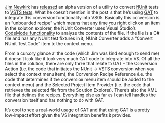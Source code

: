 [Jim Newkirk](http://blogs.msdn.com/jamesnewkirk) has
[released](http://blogs.msdn.com/jamesnewkirk/archive/2005/06/24/432485.aspx)
an alpha version of a utility to convert [NUnit](http://nunit.org/)
tests to [VSTS
tests](http://msdn.com/library/en-us/dnvs05/html/vstsunittesting.asp).
What he doesn’t mention in the post is that he’s using
[GAT](http://lab.msdn.microsoft.com/teamsystem/workshop/gat/) to
integrate this conversion functionality into VS05. Basically this
conversion is an “unbounded recipe” which means that any time you right
click on an item in the solution explorer, the NUnit Converter uses
Visual Studio’s [CodeModel
functionality](http://msdn2.microsoft.com/library/ytc6tc9x(en-us,vs.80).aspx)
to analyze the contents of the file. If the file is a C\# file and has
any NUnit test fixtures in it, NUnit Converter adds a “Convert NUnit
Test Code” item to the context menu.

From a cursory glance at the code (which Jim was kind enough to send me)
it doesn’t look like it took very much GAT code to integrate into VS. Of
all the files in the solution, there are only three that relate to GAT –
the Conversion Action (i.e. the code that initiates the NUnit -\> VSTS
conversion when you select the context menu item), the Conversion Recipe
Reference (i.e. the code that determines if the conversion menu item
should be added to the context menu) and the Selected Project Item
Provider (i.e. the code that retrieves the selected file from the
Solution Explorer). There’s also the XML file that defines the recipes.
Everything else as far as I can tell handles the conversion itself and
has nothing to do with GAT.

It’s cool to see a real-world usage of GAT and that using GAT is a
pretty low-impact effort given the VS integration benefits it provides.
